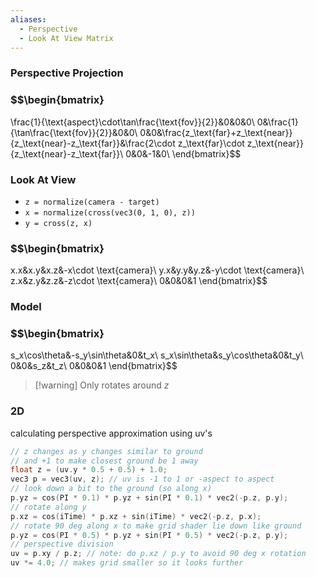 ```yaml
---
aliases:
  - Perspective
  - Look At View Matrix
---
```

### Perspective Projection
### $$\begin{bmatrix}
\frac{1}{\text{aspect}\cdot\tan\frac{\text{fov}}{2}}&0&0&0\\
0&\frac{1}{\tan\frac{\text{fov}}{2}}&0&0\\
0&0&\frac{z_\text{far}+z_\text{near}}{z_\text{near}-z_\text{far}}&\frac{2\cdot z_\text{far}\cdot z_\text{near}}{z_\text{near}-z_\text{far}}\\
0&0&-1&0\\
\end{bmatrix}$$
### Look At View
- `z = normalize(camera - target)`
- `x = normalize(cross(vec3(0, 1, 0), z))`
- `y = cross(z, x)`
### $$\begin{bmatrix}
x.x&x.y&x.z&-x\cdot \text{camera}\\
y.x&y.y&y.z&-y\cdot \text{camera}\\
z.x&z.y&z.z&-z\cdot \text{camera}\\
0&0&0&1
\end{bmatrix}$$
### Model
### $$\begin{bmatrix}
s_x\cos\theta&-s_y\sin\theta&0&t_x\\
s_x\sin\theta&s_y\cos\theta&0&t_y\\
0&0&s_z&t_z\\
0&0&0&1
\end{bmatrix}$$

> [!warning] Only rotates around $z$
### 2D
calculating perspective approximation using uv's
``` c
// z changes as y changes similar to ground 
// and +1 to make closest ground be 1 away
float z = (uv.y * 0.5 + 0.5) + 1.0; 
vec3 p = vec3(uv, z); // uv is -1 to 1 or -aspect to aspect
// look down a bit to the ground (so along x)
p.yz = cos(PI * 0.1) * p.yz + sin(PI * 0.1) * vec2(-p.z, p.y);
// rotate along y
p.xz = cos(iTime) * p.xz + sin(iTime) * vec2(-p.z, p.x);
// rotate 90 deg along x to make grid shader lie down like ground
p.yz = cos(PI * 0.5) * p.yz + sin(PI * 0.5) * vec2(-p.z, p.y);
// perspective division
uv = p.xy / p.z; // note: do p.xz / p.y to avoid 90 deg x rotation
uv *= 4.0; // makes grid smaller so it looks further
```
